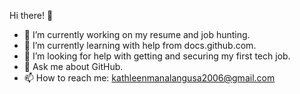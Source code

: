 Hi there! 👋

- 🔭 I’m currently working on my resume and job hunting.
- 🌱 I’m currently learning with help from docs.github.com.
- 🤔 I’m looking for help with getting and securing my first tech job.
- 💬 Ask me about GitHub.
- 📫 How to reach me: kathleenmanalangusa2006@gmail.com
